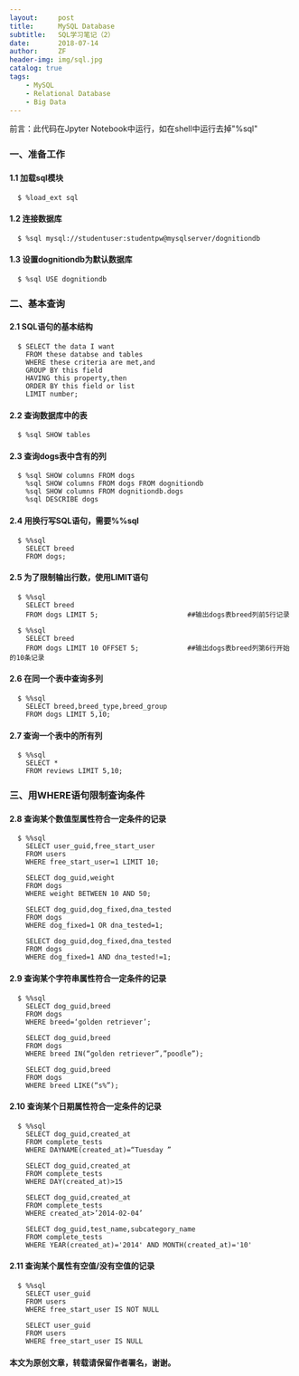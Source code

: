 ```yaml
---
layout:     post
title:      MySQL Database
subtitle:   SQL学习笔记（2）
date:       2018-07-14
author:     ZF
header-img: img/sql.jpg
catalog: true
tags:
    - MySQL
    - Relational Database
    - Big Data
--- 
```


前言：此代码在Jpyter Notebook中运行，如在shell中运行去掉"%sql"

### 一、准备工作

#### 1.1 加载sql模块

      $ %load_ext sql

#### 1.2 连接数据库

      $ %sql mysql://studentuser:studentpw@mysqlserver/dognitiondb

#### 1.3 设置dognitiondb为默认数据库

      $ %sql USE dognitiondb 

### 二、基本查询
#### 2.1 SQL语句的基本结构

      $ SELECT the data I want
        FROM these databse and tables
        WHERE these criteria are met,and
        GROUP BY this field
        HAVING this property,then
        ORDER BY this field or list
        LIMIT number;
        
#### 2.2 查询数据库中的表

      $ %sql SHOW tables

#### 2.3 查询dogs表中含有的列

      $ %sql SHOW columns FROM dogs
        %sql SHOW columns FROM dogs FROM dognitiondb
        %sql SHOW columns FROM dognitiondb.dogs
        %sql DESCRIBE dogs

#### 2.4 用换行写SQL语句，需要%%sql

      $ %%sql
        SELECT breed
        FROM dogs;

#### 2.5 为了限制输出行数，使用LIMIT语句

      $ %%sql
        SELECT breed
        FROM dogs LIMIT 5;                      ##输出dogs表breed列前5行记录

      $ %%sql
        SELECT breed
        FROM dogs LIMIT 10 OFFSET 5;            ##输出dogs表breed列第6行开始的10条记录

#### 2.6 在同一个表中查询多列

      $ %%sql
        SELECT breed,breed_type,breed_group
        FROM dogs LIMIT 5,10;

#### 2.7 查询一个表中的所有列

      $ %%sql
        SELECT *
        FROM reviews LIMIT 5,10;

### 三、用WHERE语句限制查询条件

#### 2.8 查询某个数值型属性符合一定条件的记录

      $ %%sql
        SELECT user_guid,free_start_user
        FROM users
        WHERE free_start_user=1 LIMIT 10;

        SELECT dog_guid,weight
        FROM dogs
        WHERE weight BETWEEN 10 AND 50;

        SELECT dog_guid,dog_fixed,dna_tested
        FROM dogs
        WHERE dog_fixed=1 OR dna_tested=1;

        SELECT dog_guid,dog_fixed,dna_tested
        FROM dogs
        WHERE dog_fixed=1 AND dna_tested!=1;

#### 2.9 查询某个字符串属性符合一定条件的记录

      $ %%sql
        SELECT dog_guid,breed
        FROM dogs
        WHERE breed=‘golden retriever’;

        SELECT dog_guid,breed
        FROM dogs
        WHERE breed IN(“golden retriever”,”poodle”);

        SELECT dog_guid,breed
        FROM dogs
        WHERE breed LIKE(“s%”);

#### 2.10 查询某个日期属性符合一定条件的记录

      $ %%sql
        SELECT dog_guid,created_at
        FROM complete_tests
        WHERE DAYNAME(created_at)=“Tuesday ”

        SELECT dog_guid,created_at
        FROM complete_tests
        WHERE DAY(created_at)>15

        SELECT dog_guid,created_at
        FROM complete_tests
        WHERE created_at>’2014-02-04’

        SELECT dog_guid,test_name,subcategory_name
        FROM complete_tests
        WHERE YEAR(created_at)='2014' AND MONTH(created_at)='10'

#### 2.11 查询某个属性有空值/没有空值的记录

      $ %%sql
        SELECT user_guid
        FROM users
        WHERE free_start_user IS NOT NULL

        SELECT user_guid
        FROM users
        WHERE free_start_user IS NULL

#### 本文为原创文章，转载请保留作者署名，谢谢。
